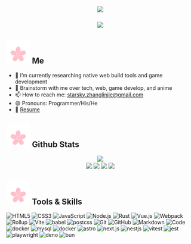 <h1 align="center">
  <a href="https://git.io/typing-svg">
    <img src="https://readme-typing-svg.herokuapp.com/?lines=Hello,+There!+👋;Nice+to+meet+you!&center=true&size=30&color=black">
  </a>
</h1>

<div align="middle">
   <img src="https://media.giphy.com/media/2IudUHdI075HL02Pkk/giphy.gif?cid=790b7611kf3q2gjyujxjoxr2esgcwytus3gumd2vwf2kxxk6&ep=v1_gifs_search&rid=giphy.gif&ct=g"/>
  <!--<img src="https://media.giphy.com/media/MXoEoAUeBXapi/giphy.gif?cid=ecf05e47k1kxnrzef667zz8am74qneb4ficnrytfy00m76sd&ep=v1_gifs_search&rid=giphy.gif&ct=g"/>
  <img src="./BINARY/03.jpg" width="600" >-->
</div>

## <img src="./svg/sakura.svg"/>  Me

- 🔭 I’m currently researching native web build tools and game development
- 💬 Brainstorm with me over tech, web, game develop, and anime 
- 📫 How to reach me: starsky.zhanglinjie@gmail.com
- 😄 Pronouns: Programmer/His/He
- 📝 [Resume](#)

## <img src="./svg/sakura.svg"/>  Github Stats

<p align="center">
  <img src="https://bad-apple-github-readme.vercel.app/api?show_bg=1&username=trueLoving">
  <br/>
  <img src="https://media.giphy.com/media/jsDjZI28Qe8qeKXSMM/giphy.gif?cid=ecf05e47nvjbv1vsmn9rueqovgmtcbryqhqy4uq173f8k1tq&ep=v1_gifs_search&rid=giphy.gif&ct=g" height="195"/>
  <img src="https://media.giphy.com/media/IyrFAxmz6D3VPyqYGe/giphy.gif?cid=ecf05e47jr00qiphe632zsglhcadcn4xotp9pojcpf4mpbzt&ep=v1_gifs_search&rid=giphy.gif&ct=g" height="195"/>
   <img src="https://media.giphy.com/media/bJHQrtuP64YnvrupGC/giphy.gif?cid=ecf05e47h4ogwcnat1gbapevwz0o3nocfbvxwmlh5i121he1&ep=v1_gifs_search&rid=giphy.gif&ct=g" height="195"/>
  <img src="https://media.giphy.com/media/In6KRe3ns0XyNIvqLJ/giphy.gif?cid=ecf05e47h4ogwcnat1gbapevwz0o3nocfbvxwmlh5i121he1&ep=v1_gifs_search&rid=giphy.gif&ct=g" height="195"/>
</p>

## <img src="./svg/sakura.svg"/>  Tools & Skills

![HTML5](https://img.shields.io/badge/-HTML5-333333?style=flat&logo=HTML5)
![CSS3](https://img.shields.io/badge/-CSS3-333333?style=flat&logo=CSS3)
![JavaScript](https://img.shields.io/badge/-JavaScript-333333?style=flat&logo=JavaScript)
![Node.js](https://img.shields.io/badge/-Node.js-333333?style=flat&logo=node.js)
![Rust](https://img.shields.io/badge/-Rust-333333?style=flat&logo=rust&logoColor=blue)
![Vue.js](https://img.shields.io/badge/-VueJS-333333?style=flat&logo=Vue.js)
![Webpack](https://img.shields.io/badge/-Webpack-333333?style=flat&logo=Webpack)
![Rollup](https://img.shields.io/badge/-Rollup-333333?style=flat&logo=Rollup)
![Vite](https://img.shields.io/badge/-Vite-333333?style=flat&logo=Vite)
![babel](https://img.shields.io/badge/-babel-333333?style=flat&logo=babel)
![postcss](https://img.shields.io/badge/-postcss-333333?style=flat&logo=postcss)
![Git](https://img.shields.io/badge/-Git-333333?style=flat&logo=git)
![GitHub](https://img.shields.io/badge/-GitHub-333333?style=flat&logo=github)
![Markdown](https://img.shields.io/badge/-Markdown-333333?style=flat&logo=markdown)
![Code](https://img.shields.io/badge/-Code-333333?style=flat&logo=visualstudiocode)
![docker](https://img.shields.io/badge/-docker-333333?style=flat&logo=docker)
![mysql](https://img.shields.io/badge/-mysql-333333?style=flat&logo=mysql)
![docker](https://img.shields.io/badge/-docker-333333?style=flat&logo=docker)
![astro](https://img.shields.io/badge/-astro-333333?style=flat&logo=astro)
![next.js](https://img.shields.io/badge/-next.js-333333?style=flat&logo=nextdotjs)
![nestjs](https://img.shields.io/badge/-nestjs-333333?style=flat&logo=nestjs)
![vitest](https://img.shields.io/badge/-vitest-333333?style=flat&logo=vitest)
![jest](https://img.shields.io/badge/-jest-333333?style=flat&logo=jest)
![playwright](https://img.shields.io/badge/-playwright-333333?style=flat&logo=playwright)
![deno](https://img.shields.io/badge/-deno-333333?style=flat&logo=deno)
![bun](https://img.shields.io/badge/-bun-333333?style=flat&logo=bun)

<!-- ## <img src="./svg/sakura.svg"/> Contact
<a href="https://t.me/moepoi" target="_blank"><img src="https://img.shields.io/badge/Telegram-%40moepoi-28a8ea"></a>
<a rel="me" href="https://moe.onl/@moepoi" target="_blank"><img src="https://img.shields.io/badge/Mastodon-%40moepoi-blueviolet"></a>
<a href="https://linkedin.com/in/moepoi" target="_blank"><img src="https://img.shields.io/badge/LinkedIn-moepoi-informational"></a>
<a href="https://moepoi.dev" target="_blank"><img src="https://img.shields.io/badge/Personal%20Site-moepoi.dev-red"></a>
<a href="mailto:moe@poi.lol"><img src="https://img.shields.io/badge/Email-moe%40poi.lol-orange"></a>
-->
 
